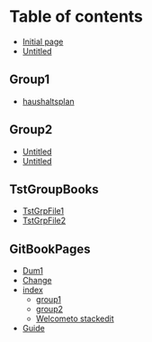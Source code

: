 # Table of contents

* [Initial page](README.md)
* [Untitled](untitled.md)

## Group1

* [haushaltsplan](group1/haushaltsplan.md)

## Group2

* [Untitled](group2/untitled.md)
* [Untitled](group2/untitled-1.md)

## TstGroupBooks

* [TstGrpFile1](tstgroupbooks/tstgrpfile1.md)
* [TstGrpFile2](tstgroupbooks/tstgrpfile2.md)

## GitBookPages

* [Dum1](gitbookpages/dum1.md)
* [Change](gitbookpages/change.md)
* [index](gitbookpages/dummy/README.md)
  * [group1](gitbookpages/dummy/group1.md)
  * [group2](gitbookpages/dummy/group2.md)
  * [Welcometo stackedit](gitbookpages/dummy/welcometo-stackedit.md)
* [Guide](gitbookpages/guide.md)

<!--stackedit_data:
eyJoaXN0b3J5IjpbMjA2NTk4MzIxM119
-->